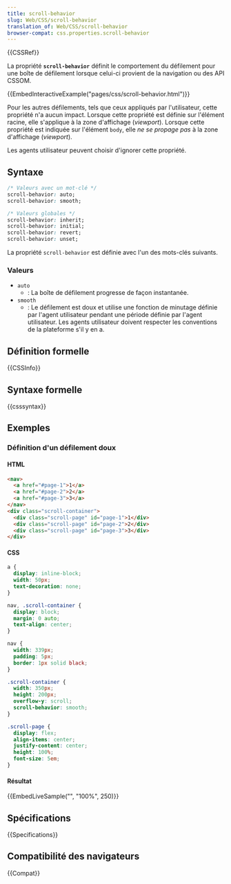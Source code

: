 ```yaml
---
title: scroll-behavior
slug: Web/CSS/scroll-behavior
translation_of: Web/CSS/scroll-behavior
browser-compat: css.properties.scroll-behavior
---
```

{{CSSRef}}

La propriété **`scroll-behavior`** définit le comportement du défilement pour une boîte de défilement lorsque celui-ci provient de la navigation ou des API CSSOM.

{{EmbedInteractiveExample("pages/css/scroll-behavior.html")}}

Pour les autres défilements, tels que ceux appliqués par l'utilisateur, cette propriété n'a aucun impact. Lorsque cette propriété est définie sur l'élément racine, elle s'applique à la zone d'affichage (<i lang="en">viewport</i>). Lorsque cette propriété est indiquée sur l'élément `body`, elle *ne se propage pas* à la zone d'affichage (<i lang="en">viewport</i>).

Les agents utilisateur peuvent choisir d'ignorer cette propriété.

## Syntaxe

```css
/* Valeurs avec un mot-clé */
scroll-behavior: auto;
scroll-behavior: smooth;

/* Valeurs globales */
scroll-behavior: inherit;
scroll-behavior: initial;
scroll-behavior: revert;
scroll-behavior: unset;
```

La propriété `scroll-behavior` est définie avec l'un des mots-clés suivants.

### Valeurs

- `auto`
  - : La boîte de défilement progresse de façon instantanée.
- `smooth`
  - : Le défilement est doux et utilise une fonction de minutage définie par l'agent utilisateur pendant une période définie par l'agent utilisateur. Les agents utilisateur doivent respecter les conventions de la plateforme s'il y en a.

## Définition formelle

{{CSSInfo}}

## Syntaxe formelle

{{csssyntax}}

## Exemples

### Définition d'un défilement doux

#### HTML

```html
<nav>
  <a href="#page-1">1</a>
  <a href="#page-2">2</a>
  <a href="#page-3">3</a>
</nav>
<div class="scroll-container">
  <div class="scroll-page" id="page-1">1</div>
  <div class="scroll-page" id="page-2">2</div>
  <div class="scroll-page" id="page-3">3</div>
</div>
```

#### CSS

```css
a {
  display: inline-block;
  width: 50px;
  text-decoration: none;
}

nav, .scroll-container {
  display: block;
  margin: 0 auto;
  text-align: center;
}

nav {
  width: 339px;
  padding: 5px;
  border: 1px solid black;
}

.scroll-container {
  width: 350px;
  height: 200px;
  overflow-y: scroll;
  scroll-behavior: smooth;
}

.scroll-page {
  display: flex;
  align-items: center;
  justify-content: center;
  height: 100%;
  font-size: 5em;
}
```

#### Résultat

{{EmbedLiveSample("", "100%", 250)}}

## Spécifications

{{Specifications}}

## Compatibilité des navigateurs

{{Compat}}
